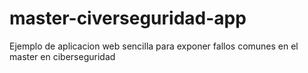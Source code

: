 # master-civerseguridad-app
Ejemplo de aplicacion web sencilla para exponer fallos comunes en el master en ciberseguridad
